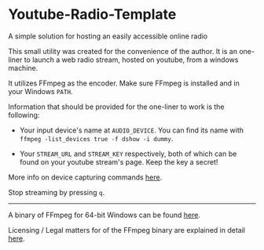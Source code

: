# Youtube-Radio-Template

A simple solution for hosting an easily accessible online radio

This small utility was created for the convenience of the author. It is an one-liner to launch a web radio stream, hosted on youtube, from a windows machine.

It utilizes FFmpeg as the encoder. Make sure FFmpeg is installed and in your Windows `PATH`.

Information that should be provided for the one-liner to work is the following:

- Your input device's name at `AUDIO_DEVICE`. You can find its name with `ffmpeg -list_devices true -f dshow -i dummy`.

- Your `STREAM_URL` and `STREAM_KEY` respectively, both of which can be found on your youtube stream's page. Keep the key a secret!

More info on device capturing commands [here](https://trac.ffmpeg.org/wiki/Capture/Desktop).

Stop streaming by pressing `q`.

---

A binary of FFmpeg  for 64-bit Windows can be found [here](https://ffmpeg.zeranoe.com/builds/win64/static/ffmpeg-4.2.3-win64-static.zip).

Licensing / Legal matters for of the FFmpeg binary are explained in detail [here](https://ffmpeg.org/legal.html).
